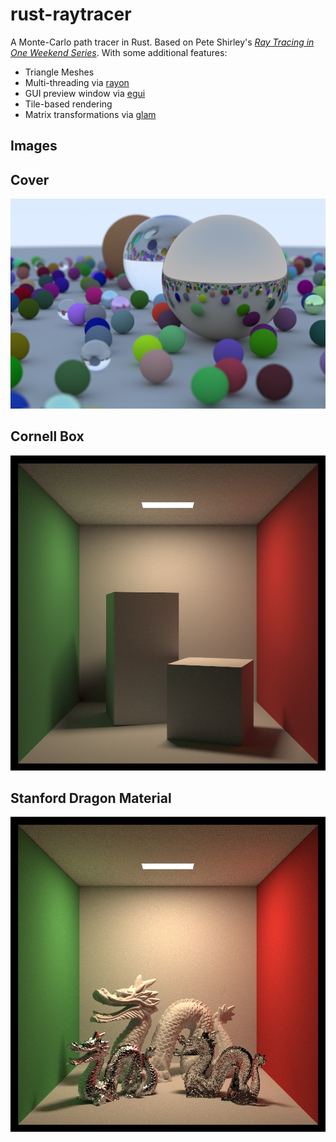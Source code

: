 # rust-raytracer

A Monte-Carlo path tracer in Rust. Based on Pete Shirley's [_Ray Tracing in One Weekend Series_](https://raytracing.github.io/). With some additional features:

* Triangle Meshes
* Multi-threading via [rayon](https://github.com/rayon-rs/rayon)
* GUI preview window via [egui](https://github.com/emilk/egui)
* Tile-based rendering
* Matrix transformations via [glam](https://github.com/bitshifter/glam-rs)

## Images

## Cover 
![cover](docs/cover.png)

## Cornell Box
![cornell box](docs/cornell.png)

## Stanford Dragon Material
![stanford dragon material](docs/cornell-box_stanford-dragon.png)



